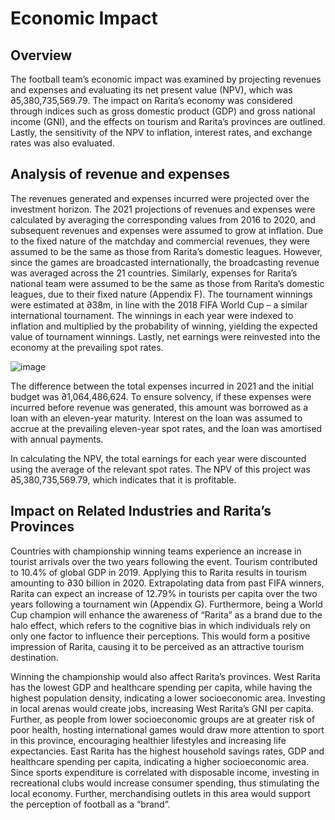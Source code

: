 # Economic Impact

## Overview

The football team’s economic impact was examined by projecting revenues and expenses and
evaluating its net present value (NPV), which was ∂5,380,735,569.79. The impact on Rarita’s economy
was considered through indices such as gross domestic product (GDP) and gross national income (GNI),
and the effects on tourism and Rarita’s provinces are outlined. Lastly, the sensitivity of the NPV to
inflation, interest rates, and exchange rates was also evaluated.  

## Analysis of revenue and expenses 

The revenues generated and expenses incurred were projected over the investment horizon. The 2021
projections of revenues and expenses were calculated by averaging the corresponding values from 2016
to 2020, and subsequent revenues and expenses were assumed to grow at inflation. Due to the fixed
nature of the matchday and commercial revenues, they were assumed to be the same as those from
Rarita’s domestic leagues. However, since the games are broadcasted internationally, the broadcasting
revenue was averaged across the 21 countries. Similarly, expenses for Rarita’s national team were
assumed to be the same as those from Rarita’s domestic leagues, due to their fixed nature (Appendix F).
The tournament winnings were estimated at ∂38m, in line with the 2018 FIFA World Cup – a similar
international tournament. The winnings in each year were indexed to inflation and multiplied by the
probability of winning, yielding the expected value of tournament winnings. Lastly, net earnings were 
reinvested into the economy at the prevailing spot rates.

![image](https://user-images.githubusercontent.com/102963028/162158029-25bdde37-ef1c-4653-9bae-53d6d560f51d.png)


The difference between the total expenses incurred in 2021 and the initial budget was ∂1,064,486,624.
To ensure solvency, if these expenses were incurred before revenue was generated, this amount was
borrowed as a loan with an eleven-year maturity. Interest on the loan was assumed to accrue at the
prevailing eleven-year spot rates, and the loan was amortised with annual payments.

In calculating the NPV, the total earnings for each year were discounted using the average of the
relevant spot rates. The NPV of this project was ∂5,380,735,569.79, which indicates that it is profitable. 

## Impact on Related Industries and Rarita’s Provinces 

Countries with championship winning teams experience an increase in tourist arrivals over the two years
following the event. Tourism contributed to 10.4% of global GDP in 2019. Applying this to Rarita results
in tourism amounting to ∂30 billion in 2020. Extrapolating data from past FIFA winners, Rarita can
expect an increase of 12.79% in tourists per capita over the two years following a tournament win
(Appendix G). Furthermore, being a World Cup champion will enhance the awareness of “Rarita” as a
brand due to the halo effect, which refers to the cognitive bias in which individuals rely on only one
factor to influence their perceptions. This would form a positive impression of Rarita, causing it to be
perceived as an attractive tourism destination.

Winning the championship would also affect Rarita’s provinces. West Rarita has the lowest GDP and
healthcare spending per capita, while having the highest population density, indicating a lower
socioeconomic area. Investing in local arenas would create jobs, increasing West Rarita’s GNI per capita.
Further, as people from lower socioeconomic groups are at greater risk of poor health, hosting
international games would draw more attention to sport in this province, encouraging healthier
lifestyles and increasing life expectancies. East Rarita has the highest household savings rates, GDP and
healthcare spending per capita, indicating a higher socioeconomic area. Since sports expenditure is
correlated with disposable income, investing in recreational clubs would increase consumer spending,
thus stimulating the local economy. Further, merchandising outlets in this area would support the
perception of football as a “brand”.

